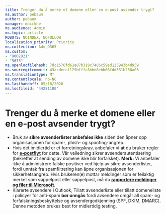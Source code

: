 ```yaml
---
title: Trenger du å merke et domene eller en e-post avsender trygt?
ms.author: pebaum
author: pebaum
manager: mnirkhe
ms.audience: Admin
ms.topic: article
ROBOTS: NOINDEX, NOFOLLOW
localization_priority: Priority
ms.collection: Adm_O365
ms.custom:
- "9002921"
- "5673"
ms.openlocfilehash: 7dc1576fd61e87b319c7486c59ed125943b4d959
ms.sourcegitcommit: 43acdecef129bfffc8bbe8ebb08fdd581b238a03
ms.translationtype: MT
ms.contentlocale: nb-NO
ms.lasthandoff: 05/18/2020
ms.locfileid: "44281180"
---
```

# <a name="need-to-mark-a-domain-or-email-sender-safe"></a>Trenger du å merke et domene eller en e-post avsender trygt?

- Bruk av **sikre avsenderlister anbefales ikke** siden den åpner opp organisasjonen for spam-, phish- og spoofing-angrep.
- Hvis det imidlertid er et forretningskrav, anbefaler vi **at** du bruker regler for **[e-postflyt](https://docs.microsoft.com/microsoft-365/security/office-365-security/create-safe-sender-lists-in-office-365?view=o365-worldwide#recommended-use-mail-flow-rules)** for dette. Vår veiledning sikrer avsenderautentisering (bekrefter at sending av domene ikke blir forfalsket). **Merk:** Vi anbefaler ikke å administrere falske positiver ved hjelp av sikre avsenderlister, fordi unntak fra spamfiltrering kan åpne organisasjonen for sikkerhetsangrep. Hvis brukeren(e) mottar meldinger som er feilaktig merket som søppelpost eller søppelpost, må du **[rapportere meldinger og filer til Microsoft](https://protection.office.com/reportsubmission)**.
- Klarerte avsendere i Outlook, Tillatt avsenderliste eller tillatt domeneliste i policyer for anti-spam **bør unngås** fordi avsendere omgår all spam- og forfalskningsbeskyttelse og avsendergodkjenning (SPF, DKIM, DMARC). Denne metoden brukes best for midlertidig testing.
